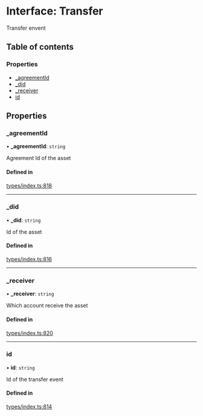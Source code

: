 # Interface: Transfer

Transfer envent

## Table of contents

### Properties

- [\_agreementId](Transfer.md#_agreementid)
- [\_did](Transfer.md#_did)
- [\_receiver](Transfer.md#_receiver)
- [id](Transfer.md#id)

## Properties

### \_agreementId

• **\_agreementId**: `string`

Agreement Id of the asset

#### Defined in

[types/index.ts:818](https://github.com/nevermined-io/react-components/blob/9f27b18/catalog/src/types/index.ts#L818)

___

### \_did

• **\_did**: `string`

Id of the asset

#### Defined in

[types/index.ts:816](https://github.com/nevermined-io/react-components/blob/9f27b18/catalog/src/types/index.ts#L816)

___

### \_receiver

• **\_receiver**: `string`

Which account receive the asset

#### Defined in

[types/index.ts:820](https://github.com/nevermined-io/react-components/blob/9f27b18/catalog/src/types/index.ts#L820)

___

### id

• **id**: `string`

Id of the transfer event

#### Defined in

[types/index.ts:814](https://github.com/nevermined-io/react-components/blob/9f27b18/catalog/src/types/index.ts#L814)

